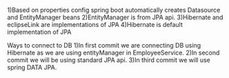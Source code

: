 1)Based on properties config spring boot automatically creates Datasource and EntityManager beans
2)EntityManager is from JPA api.
3)Hibernate and eclipseLink are implementations of JPA
4)Hibernate is default implementation of JPA


Ways to connect to DB
1)In first commit we are connecting DB using Hibernate as we are using entityManager in EmployeeService.
2)In second commit we will be using standard JPA api.
3)In third commit we will use spring DATA JPA.